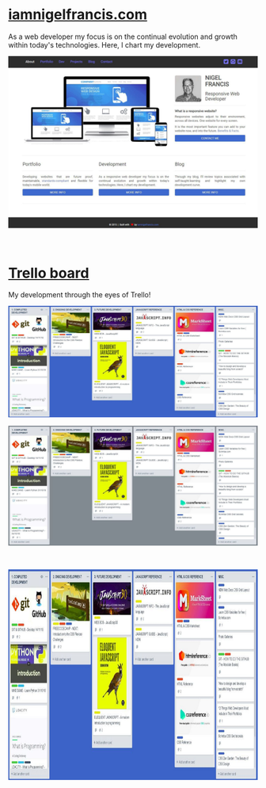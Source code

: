 # [iamnigelfrancis.com](https://iamnigelfrancis.com)

As a web developer my focus is on the continual evolution and growth within today's technologies. Here, I chart my development.

![Front Page](/images/iamnigelfrancis-page.JPG)

<br>

# [Trello board](https://trello.com/b/OIZp4RNd/development)

My development through the eyes of Trello!

![Front Page](/images/trello-board-blue.jpg)

![Front Page](/images/trello-board-grey.jpg)

<br>

 <a href="https://trello.com/b/OIZp4RNd/development" target="_blank"><img alt="image of nf operator services website" class="img-responsive img-rounded-projects" src="images/trello-board-blue.jpg" title="VIEW WEBSITE " width="800" height="425"></a>